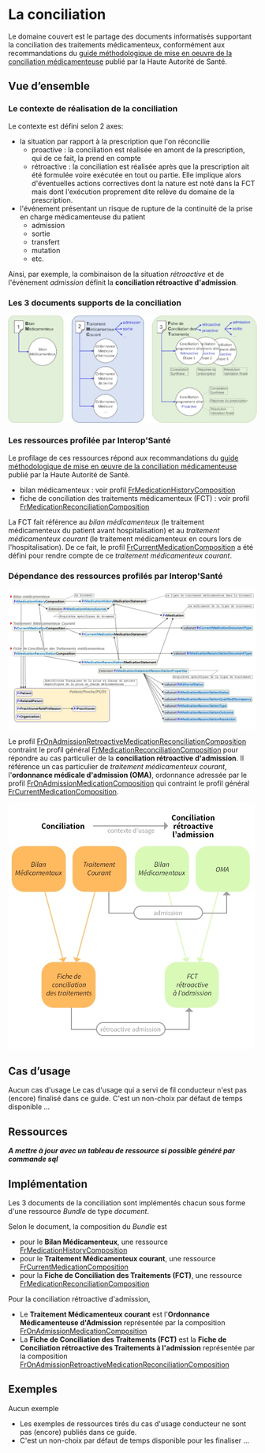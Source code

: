 # La conciliation

Le domaine couvert est le partage des documents informatisés supportant la conciliation des traitements médicamenteux, conformément aux recommandations du [guide méthodologique de mise en oeuvre de la conciliation médicamenteuse](https://www.has-sante.fr/jcms/c_2736453/fr/mettre-en-oeuvre-la-conciliation-des-traitements-medicamenteux-en-etablissement-de-sante) publié par la Haute Autorité de Santé.

## Vue d’ensemble

### Le contexte de réalisation de la conciliation

Le contexte est défini selon 2 axes:

- la situation par rapport à la prescription que l'on réconcilie
  - proactive : la conciliation est réalisée en amont de la prescription, qui de ce fait, la prend en compte
  - rétroactive : la conciliation est réalisée après que la prescription ait été formulée voire exécutée en tout ou partie. Elle implique alors d'éventuelles actions correctives dont la nature est noté dans la FCT mais dont l'exécution proprement dite relève du domaine de la prescription.
- l'événement présentant un risque de rupture de la continuité de la prise en charge médicamenteuse du patient
  - admission
  - sortie
  - transfert
  - mutation
  - etc.

Ainsi, par exemple, la combinaison de la situation *rétroactive* et de l'événement *admission* définit la **conciliation rétroactive d'admission**.

### Les 3 documents supports de la conciliation

![DocumentsSupportsConciliation](/input/images-source/Conciliation1.jpg)

### Les ressources profilée par Interop'Santé

Le profilage de ces ressources répond aux recommandations du [guide méthodologique de mise en œuvre de la conciliation médicamenteuse](https://www.has-sante.fr/jcms/c_2736453/fr/mettre-en-oeuvre-la-conciliation-des-traitements-medicamenteux-en-etablissement-de-sante) publié par la Haute Autorité de Santé.

- bilan médicamenteux : voir profil [FrMedicationHistoryComposition](/input/fsh/profiles/FrMedicationHistoryComposition.fsh)
- fiche de conciliation des traitements médicamenteux (FCT) : voir profil [FrMedicationReconciliationComposition](https://interop-sante.github.io/hl7.fhir.fr.medication/main/ig/StructureDefinition-FrMedicationReconciliationComposition.html)

La FCT fait référence au *bilan médicamenteux* (le traitement médicamenteux du patient avant hospitalisation) et au *traitement médicamenteux courant* (le traitement médicamenteux en cours lors de l'hospitalisation). De ce fait, le profil [FrCurrentMedicationComposition](https://github.com/Interop-Sante/hl7.fhir.fr.medication/blob/main/input/fsh/profiles/FrCurrentMedicationComposition.fsh) a été défini pour rendre compte de ce *traitement médicamenteux courant*.

### Dépendance des ressources profilés par Interop'Santé

![IGMedicationDependanceRessourcesProfilees](/input/images-source/Conciliation2.jpg)

Le profil [FrOnAdmissionRetroactiveMedicationReconciliationComposition](https://github.com/Interop-Sante/hl7.fhir.fr.medication/blob/main/input/fsh/profiles/FrOnAdmissionRetroactiveMedicationReconciliationComposition.fsh) contraint le profil général [FrMedicationReconciliationComposition](https://github.com/Interop-Sante/hl7.fhir.fr.medication/blob/main/input/fsh/profiles/FrMedicationReconciliationComposition.fsh) pour répondre au cas particulier de la **conciliation rétroactive d'admission**. Il référence un cas particulier de *traitement médicamenteux courant*, l'**ordonnance médicale d'admission (OMA)**, ordonnance adressée par le profil [FrOnAdmissionMedicationComposition](https://github.com/Interop-Sante/hl7.fhir.fr.medication/blob/main/input/fsh/profiles/FrOnAdmissionMedicationComposition.fsh) qui contraint le profil général [FrCurrentMedicationComposition](https://github.com/Interop-Sante/hl7.fhir.fr.medication/blob/main/input/fsh/profiles/FrCurrentMedicationComposition.fsh).

![Conciliation-ConciliationRetroactiveALAdmissiones](/input/images-source/Conciliation3.jpg)

## Cas d’usage

Aucun cas d'usage
Le cas d'usage qui a servi de fil conducteur n'est pas (encore) finalisé dans ce guide.
C'est un non-choix par défaut de temps disponible …

## Ressources

***A mettre à jour avec un tableau de ressource si possible généré par commande sql***

## Implémentation

Les 3 documents de la conciliation sont implémentés chacun sous forme d'une ressource *Bundle* de type *document*.

Selon le document, la composition du *Bundle* est

- pour le **Bilan Médicamenteux**, une ressource [FrMedicationHistoryComposition](https://github.com/Interop-Sante/hl7.fhir.fr.medication/blob/main/input/fsh/profiles/FrMedicationHistoryComposition.fsh)
- pour le **Traitement Médicamenteux courant**, une ressource [FrCurrentMedicationComposition](https://github.com/Interop-Sante/hl7.fhir.fr.medication/blob/main/input/fsh/profiles/FrCurrentMedicationComposition.fsh)
- pour la **Fiche de Conciliation des Traitements (FCT)**, une ressource [FrMedicationReconciliationComposition](https://github.com/Interop-Sante/hl7.fhir.fr.medication/blob/main/input/fsh/profiles/FrMedicationReconciliationComposition.fsh)

Pour la conciliation rétroactive d'admission,

- Le **Traitement Médicamenteux courant** est l'**Ordonnance Médicamenteuse d'Admission** représentée par la composition [FrOnAdmissionMedicationComposition](https://github.com/Interop-Sante/hl7.fhir.fr.medication/blob/main/input/fsh/profiles/FrOnAdmissionMedicationComposition.fsh)
- La **Fiche de Conciliation des Traitements (FCT)** est la **Fiche de Conciliation rétroactive des Traitements à l'admission** représentée par la composition [FrOnAdmissionRetroactiveMedicationReconciliationComposition](https://github.com/Interop-Sante/hl7.fhir.fr.medication/blob/main/input/fsh/profiles/FrOnAdmissionRetroactiveMedicationReconciliationComposition.fsh)

## Exemples

Aucun exemple

- Les exemples de ressources tirés du cas d'usage conducteur ne sont pas (encore) publiés dans ce guide.
- C'est un non-choix par défaut de temps disponible pour les finaliser ...
